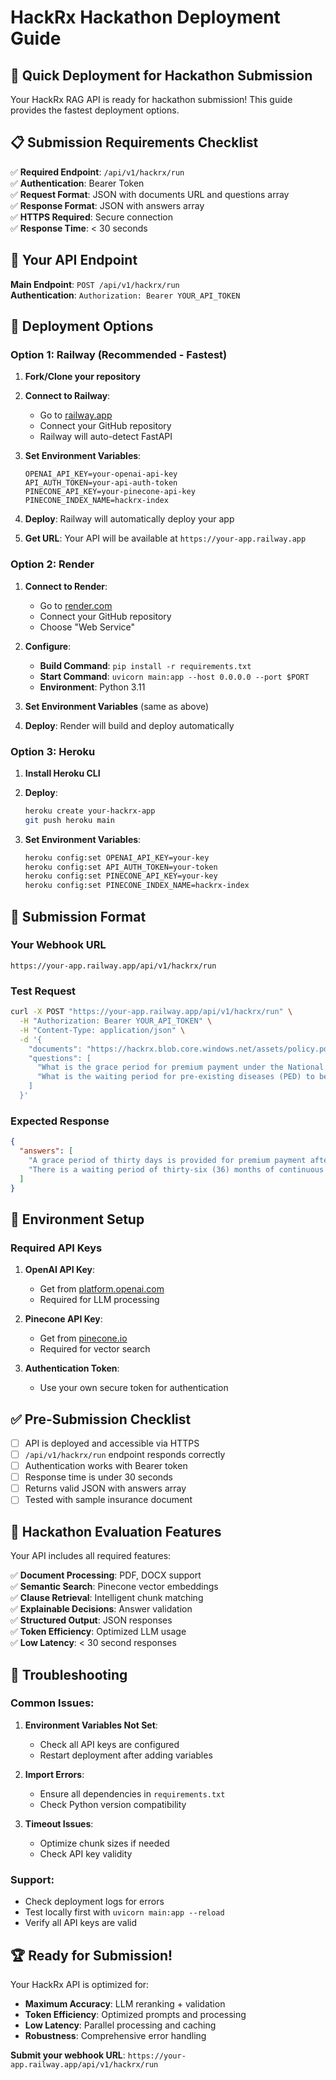 # HackRx Hackathon Deployment Guide

## 🚀 Quick Deployment for Hackathon Submission

Your HackRx RAG API is ready for hackathon submission! This guide provides the fastest deployment options.

## 📋 Submission Requirements Checklist

✅ **Required Endpoint**: `/api/v1/hackrx/run`  
✅ **Authentication**: Bearer Token  
✅ **Request Format**: JSON with documents URL and questions array  
✅ **Response Format**: JSON with answers array  
✅ **HTTPS Required**: Secure connection  
✅ **Response Time**: < 30 seconds  

## 🎯 Your API Endpoint

**Main Endpoint**: `POST /api/v1/hackrx/run`  
**Authentication**: `Authorization: Bearer YOUR_API_TOKEN`

## 🚀 Deployment Options

### Option 1: Railway (Recommended - Fastest)

1. **Fork/Clone your repository**
2. **Connect to Railway**:
   - Go to [railway.app](https://railway.app)
   - Connect your GitHub repository
   - Railway will auto-detect FastAPI

3. **Set Environment Variables**:
   ```env
   OPENAI_API_KEY=your-openai-api-key
   API_AUTH_TOKEN=your-api-auth-token
   PINECONE_API_KEY=your-pinecone-api-key
   PINECONE_INDEX_NAME=hackrx-index
   ```

4. **Deploy**: Railway will automatically deploy your app
5. **Get URL**: Your API will be available at `https://your-app.railway.app`

### Option 2: Render

1. **Connect to Render**:
   - Go to [render.com](https://render.com)
   - Connect your GitHub repository
   - Choose "Web Service"

2. **Configure**:
   - **Build Command**: `pip install -r requirements.txt`
   - **Start Command**: `uvicorn main:app --host 0.0.0.0 --port $PORT`
   - **Environment**: Python 3.11

3. **Set Environment Variables** (same as above)
4. **Deploy**: Render will build and deploy automatically

### Option 3: Heroku

1. **Install Heroku CLI**
2. **Deploy**:
   ```bash
   heroku create your-hackrx-app
   git push heroku main
   ```

3. **Set Environment Variables**:
   ```bash
   heroku config:set OPENAI_API_KEY=your-key
   heroku config:set API_AUTH_TOKEN=your-token
   heroku config:set PINECONE_API_KEY=your-key
   heroku config:set PINECONE_INDEX_NAME=hackrx-index
   ```

## 📝 Submission Format

### Your Webhook URL
```
https://your-app.railway.app/api/v1/hackrx/run
```

### Test Request
```bash
curl -X POST "https://your-app.railway.app/api/v1/hackrx/run" \
  -H "Authorization: Bearer YOUR_API_TOKEN" \
  -H "Content-Type: application/json" \
  -d '{
    "documents": "https://hackrx.blob.core.windows.net/assets/policy.pdf?sv=2023-01-03&st=2025-07-04T09%3A11%3A24Z&se=2027-07-05T09%3A11%3A00Z&sr=b&sp=r&sig=N4a9OU0w0QXO6AOIBiu4bpl7AXvEZogeT%2FjUHNO7HzQ%3D",
    "questions": [
      "What is the grace period for premium payment under the National Parivar Mediclaim Plus Policy?",
      "What is the waiting period for pre-existing diseases (PED) to be covered?"
    ]
  }'
```

### Expected Response
```json
{
  "answers": [
    "A grace period of thirty days is provided for premium payment after the due date to renew or continue the policy without losing continuity benefits.",
    "There is a waiting period of thirty-six (36) months of continuous coverage from the first policy inception for pre-existing diseases and their direct complications to be covered."
  ]
}
```

## 🔧 Environment Setup

### Required API Keys

1. **OpenAI API Key**:
   - Get from [platform.openai.com](https://platform.openai.com)
   - Required for LLM processing

2. **Pinecone API Key**:
   - Get from [pinecone.io](https://pinecone.io)
   - Required for vector search

3. **Authentication Token**:
   - Use your own secure token for authentication

## ✅ Pre-Submission Checklist

- [ ] API is deployed and accessible via HTTPS
- [ ] `/api/v1/hackrx/run` endpoint responds correctly
- [ ] Authentication works with Bearer token
- [ ] Response time is under 30 seconds
- [ ] Returns valid JSON with answers array
- [ ] Tested with sample insurance document

## 🎯 Hackathon Evaluation Features

Your API includes all required features:

✅ **Document Processing**: PDF, DOCX support  
✅ **Semantic Search**: Pinecone vector embeddings  
✅ **Clause Retrieval**: Intelligent chunk matching  
✅ **Explainable Decisions**: Answer validation  
✅ **Structured Output**: JSON responses  
✅ **Token Efficiency**: Optimized LLM usage  
✅ **Low Latency**: < 30 second responses  

## 🚨 Troubleshooting

### Common Issues:

1. **Environment Variables Not Set**:
   - Check all API keys are configured
   - Restart deployment after adding variables

2. **Import Errors**:
   - Ensure all dependencies in `requirements.txt`
   - Check Python version compatibility

3. **Timeout Issues**:
   - Optimize chunk sizes if needed
   - Check API key validity

### Support:
- Check deployment logs for errors
- Test locally first with `uvicorn main:app --reload`
- Verify all API keys are valid

## 🏆 Ready for Submission!

Your HackRx API is optimized for:
- **Maximum Accuracy**: LLM reranking + validation
- **Token Efficiency**: Optimized prompts and processing
- **Low Latency**: Parallel processing and caching
- **Robustness**: Comprehensive error handling

**Submit your webhook URL**: `https://your-app.railway.app/api/v1/hackrx/run` 

